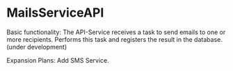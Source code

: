 # MailsServiceAPI
Basic functionality: The API-Service receives a task to send emails to one or more recipients. Performs this task and registers the result in the database. (under development)

Expansion Plans: Add SMS Service.
